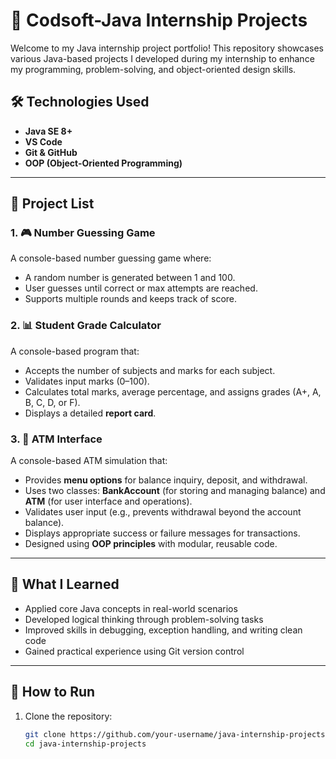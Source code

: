 # 💼 Codsoft-Java Internship Projects

Welcome to my Java internship project portfolio! This repository showcases various Java-based projects I developed during my internship to enhance my programming, problem-solving, and object-oriented design skills.

## 🛠️ Technologies Used

- **Java SE 8+**
- **VS Code**
- **Git & GitHub**
- **OOP (Object-Oriented Programming)**

---

## 📂 Project List

### 1. 🎮 Number Guessing Game
A console-based number guessing game where:
- A random number is generated between 1 and 100.
- User guesses until correct or max attempts are reached.
- Supports multiple rounds and keeps track of score.

### 2. 📊 Student Grade Calculator
A console-based program that:
- Accepts the number of subjects and marks for each subject.
- Validates input marks (0–100).
- Calculates total marks, average percentage, and assigns grades (A+, A, B, C, D, or F).
- Displays a detailed **report card**.

### 3. 🏧 ATM Interface
A console-based ATM simulation that:
- Provides **menu options** for balance inquiry, deposit, and withdrawal.
- Uses two classes: **BankAccount** (for storing and managing balance) and **ATM** (for user interface and operations).
- Validates user input (e.g., prevents withdrawal beyond the account balance).
- Displays appropriate success or failure messages for transactions.
- Designed using **OOP principles** with modular, reusable code.

---

## 🧠 What I Learned

- Applied core Java concepts in real-world scenarios
- Developed logical thinking through problem-solving tasks
- Improved skills in debugging, exception handling, and writing clean code
- Gained practical experience using Git version control

---

## 🚀 How to Run

1. Clone the repository:
   ```bash
   git clone https://github.com/your-username/java-internship-projects.git
   cd java-internship-projects
